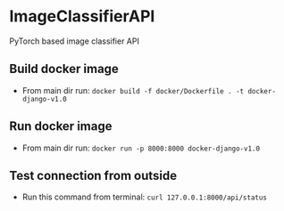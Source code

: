 # ImageClassifierAPI
PyTorch based image classifier API

## Build docker image
- From main dir run:
`docker build -f docker/Dockerfile . -t docker-django-v1.0`

## Run docker image
- From main dir run:
`docker run -p 8000:8000 docker-django-v1.0`

## Test connection from outside
- Run this command from terminal:
`curl 127.0.0.1:8000/api/status`